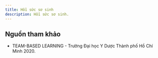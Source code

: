 ```yaml
---
title: Hồi sức sơ sinh
description: Hồi sức sơ sinh.
---
```


## Nguồn tham khảo

- TEAM-BASED LEARNING - Trường Đại học Y Dược Thành phố Hồ Chí Minh 2020.

